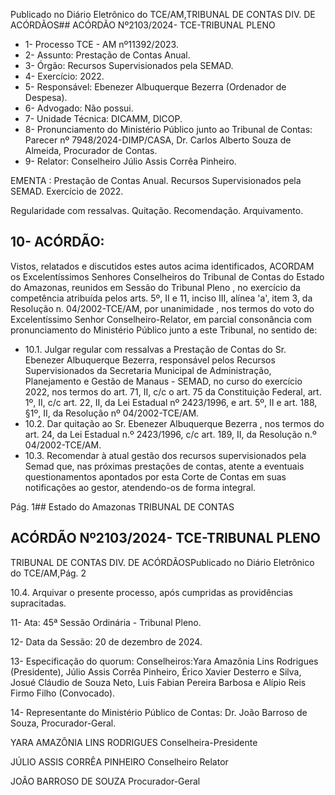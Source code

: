 Publicado  no  Diário  Eletrônico do TCE/AM,TRIBUNAL DE CONTAS DIV. DE ACÓRDÃOS## ACÓRDÃO Nº2103/2024- TCE-TRIBUNAL PLENO

- 1- Processo TCE - AM nº11392/2023.
- 2- Assunto: Prestação de Contas Anual.
- 3- Órgão: Recursos Supervisionados pela SEMAD.
- 4- Exercício: 2022.
- 5- Responsável: Ebenezer Albuquerque Bezerra (Ordenador de Despesa).
- 6- Advogado: Não possui.
- 7- Unidade Técnica: DICAMM, DICOP.
- 8- Pronunciamento  do  Ministério  Público  junto  ao  Tribunal  de  Contas: Parecer  nº 7948/2024-DIMP/CASA, Dr. Carlos Alberto Souza de Almeida, Procurador de Contas.
- 9- Relator: Conselheiro Júlio Assis Corrêa Pinheiro.

EMENTA : Prestação  de  Contas  Anual.  Recursos Supervisionados pela SEMAD. Exercício de 2022.

Regularidade com ressalvas. Quitação. Recomendação. Arquivamento.

## 10-  ACÓRDÃO:

Vistos, relatados e discutidos estes autos acima identificados, ACORDAM os Excelentíssimos Senhores Conselheiros do Tribunal de Contas do Estado do Amazonas, reunidos em Sessão do Tribunal Pleno , no exercício da competência atribuída pelos arts. 5º, II e  11,  inciso  III, alínea  'a', item  3,  da  Resolução  n.  04/2002-TCE/AM, por unanimidade , nos  termos  do  voto  do  Excelentíssimo  Senhor  Conselheiro-Relator, em parcial consonância com pronunciamento do Ministério Público junto a este Tribunal, no sentido de:

- 10.1. Julgar  regular  com  ressalvas a Prestação  de  Contas  do Sr. Ebenezer Albuquerque Bezerra, responsável pelos Recursos Supervisionados da Secretaria Municipal de Administração, Planejamento e Gestão de Manaus - SEMAD, no curso do exercício 2022, nos termos do art. 71, II, c/c o art. 75 da Constituição Federal, art. 1º, II, c/c art. 22, II, da Lei Estadual nº 2423/1996, e art. 5º, II e art. 188, §1º, II, da Resolução nº 04/2002-TCE/AM.
- 10.2. Dar quitação ao Sr. Ebenezer Albuquerque Bezerra , nos termos do art. 24, da Lei Estadual n.º 2423/1996, c/c art. 189, II, da Resolução n.º 04/2002-TCE/AM.
- 10.3. Recomendar à atual gestão  dos  recursos  supervisionados  pela Semad que, nas próximas prestações de contas, atente a eventuais questionamentos  apontados  por  esta  Corte  de  Contas  em  suas notificações ao gestor, atendendo-os de forma integral.

Pág. 1## Estado do Amazonas TRIBUNAL DE CONTAS

## ACÓRDÃO Nº2103/2024- TCE-TRIBUNAL PLENO

TRIBUNAL DE CONTAS DIV. DE ACÓRDÃOSPublicado  no  Diário  Eletrônico do TCE/AM,Pág. 2

10.4. Arquivar o presente  processo,  após  cumpridas  as  providências supracitadas.

11-  Ata: 45ª Sessão Ordinária - Tribunal Pleno.

12-  Data da Sessão: 20 de dezembro de 2024.

13-  Especificação do quorum: Conselheiros:Yara Amazônia Lins Rodrigues (Presidente), Júlio Assis Corrêa Pinheiro, Érico Xavier Desterro e Silva, Josué Cláudio de Souza Neto, Luis Fabian Pereira Barbosa e Alípio Reis Firmo Filho (Convocado).

14-  Representante  do  Ministério  Público  de  Contas: Dr.  João  Barroso  de  Souza, Procurador-Geral.

YARA AMAZÔNIA LINS RODRIGUES Conselheira-Presidente

JÚLIO ASSIS CORRÊA PINHEIRO Conselheiro Relator

JOÃO BARROSO DE SOUZA Procurador-Geral